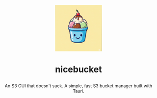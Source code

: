 <div align="center">
    <img src="./assets/logo.jpg" alt="Logo of nicebucket" width="30%">
</div>

<h1>
    <p align="center">nicebucket</p>
</h1>

<p align="center">
    An S3 GUI that doesn't suck.
    A simple, fast S3 bucket manager built with Tauri.
</p>
